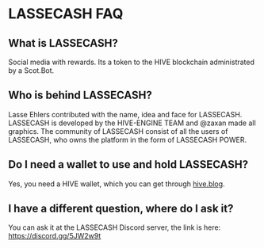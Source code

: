 <span id="disable_router_nav_history_direction_check"></span>
# LASSECASH FAQ


## <span id="What_is_lassecash">What is LASSECASH?</span>
Social media with rewards. Its a token to the HIVE blockchain administrated by a Scot.Bot.



## <span id="Who_is_behind_lassecash">Who is behind LASSECASH?</span>
Lasse Ehlers contributed with the name, idea and face for LASSECASH. LASSECASH is developed by the HIVE-ENGINE TEAM and @zaxan made all graphics. The community of LASSECASH consist of all the users of LASSECASH, who owns the platform in the form of LASSECASH POWER.



## <span id="Do_I_need_wallet">Do I need a wallet to use and hold LASSECASH?</span>

Yes, you need a HIVE wallet, which you can get through [hive.blog](https://signup.hive.io/).


## <span id="Do_you_have_discord">I have a different question, where do I ask it? </span>

You can ask it at the LASSECASH Discord server, the link is here: https://discord.gg/5JW2w9t



